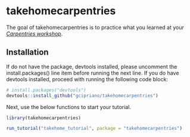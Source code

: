 
<!-- README.md is generated from README.Rmd. Please edit that file -->

# takehomecarpentries

<!-- badges: start -->

<!-- badges: end -->

The goal of takehomecarpentries is to practice what you learned at your
[*Carpentries
workshop*](http://swcarpentry.github.io/r-novice-inflammation/).

## Installation

If do not have the package, devtools installed, please uncomment the
install.packages() line item before running the next line. If you do
have devtools installed, proceed with running the following code block:

``` r
# install.packages("devtools")
devtools::install_github("gcipriano/takehomecarpentries")
```

Next, use the below functions to start your tutorial.

``` r
library(takehomecarpentries)

run_tutorial("takehome_tutorial", package = "takehomecarpentries")
```
